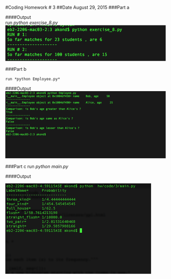 #Coding Homework # 3 
##Date August 29, 2015 
###Part a 

####Output	 
	run *python exercise_8.py* 
![output](part1.png?raw=true=150x100)    	

###Part b

	run *python Employee.py*

####Output	 
![output](part2.png?raw=true=150x100)  

###Part c 
     run *python main.py*
     
####Output	 

![output](partc.png?raw=true=150x100)      

	